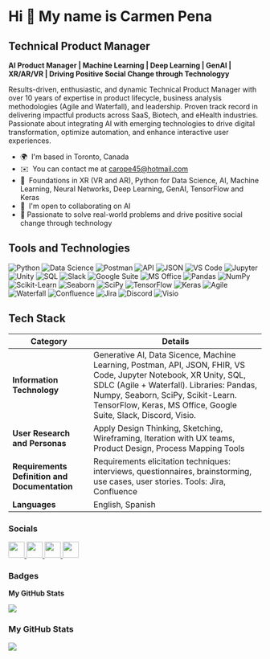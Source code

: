 Hi 👋 My name is Carmen Pena
============================

Technical Product Manager
-------------------------
**AI Product Manager | Machine Learning | Deep Learning | GenAI | XR/AR/VR | Driving Positive Social Change through Technologyy**

Results-driven, enthusiastic, and dynamic Technical Product Manager with over 10 years of expertise in product lifecycle, business analysis methodologies (Agile and Waterfall), and leadership. Proven track record in delivering impactful products across SaaS, Biotech, and eHealth industries. Passionate about integrating AI with emerging technologies to drive digital transformation, optimize automation, and enhance interactive user experiences.

* 🌍  I'm based in Toronto, Canada
* ✉️  You can contact me at [carope45@hotmail.com](mailto:carope45@hotmail.com)
* 🧠  Foundations in XR (VR and AR), Python for Data Science, AI, Machine Learning, Neural Networks, Deep Learning, GenAI, TensorFlow and Keras
* 🤝  I'm open to collaborating on AI
* 🎯  Passionate to solve real-world problems and drive positive social change through technology

## Tools and Technologies

![Python](https://img.shields.io/badge/Python-3776AB?style=for-the-badge&logo=python&logoColor=white)
![Data Science](https://img.shields.io/badge/Data_Science-FF6F00?style=for-the-badge&logo=google-analytics&logoColor=white)
![Postman](https://img.shields.io/badge/Postman-FF6C37?style=for-the-badge&logo=postman&logoColor=white)
![API](https://img.shields.io/badge/API-FF6F00?style=for-the-badge&logo=swagger&logoColor=white)
![JSON](https://img.shields.io/badge/JSON-000000?style=for-the-badge&logo=json&logoColor=white)
![VS Code](https://img.shields.io/badge/VS_Code-007ACC?style=for-the-badge&logo=visual-studio-code&logoColor=white)
![Jupyter](https://img.shields.io/badge/Jupyter-F37626?style=for-the-badge&logo=jupyter&logoColor=white)
![Unity](https://img.shields.io/badge/Unity-000000?style=for-the-badge&logo=unity&logoColor=white)
![SQL](https://img.shields.io/badge/SQL-4479A1?style=for-the-badge&logo=postgresql&logoColor=white)
![Slack](https://img.shields.io/badge/Slack-4A154B?style=for-the-badge&logo=slack&logoColor=white)
![Google Suite](https://img.shields.io/badge/Google_Suite-4285F4?style=for-the-badge&logo=google&logoColor=white)
![MS Office](https://img.shields.io/badge/MS_Office-D83B01?style=for-the-badge&logo=microsoft-office&logoColor=white)
![Pandas](https://img.shields.io/badge/Pandas-150458?style=for-the-badge&logo=pandas&logoColor=white)
![NumPy](https://img.shields.io/badge/NumPy-013243?style=for-the-badge&logo=numpy&logoColor=white)
![Scikit-Learn](https://img.shields.io/badge/Scikit--Learn-F7931E?style=for-the-badge&logo=scikit-learn&logoColor=white)
![Seaborn](https://img.shields.io/badge/Seaborn-3776AB?style=for-the-badge&logo=python&logoColor=white)
![SciPy](https://img.shields.io/badge/SciPy-8CAAE6?style=for-the-badge&logo=scipy&logoColor=white)
![TensorFlow](https://img.shields.io/badge/TensorFlow-FF6F00?style=for-the-badge&logo=tensorflow&logoColor=white)
![Keras](https://img.shields.io/badge/Keras-D00000?style=for-the-badge&logo=keras&logoColor=white)
![Agile](https://img.shields.io/badge/Agile-2496ED?style=for-the-badge&logo=agile&logoColor=white)
![Waterfall](https://img.shields.io/badge/Waterfall-2496ED?style=for-the-badge&logo=waterfall&logoColor=white)
![Confluence](https://img.shields.io/badge/Confluence-172B4D?style=for-the-badge&logo=confluence&logoColor=white)
![Jira](https://img.shields.io/badge/Jira-0052CC?style=for-the-badge&logo=jira&logoColor=white)
![Discord](https://img.shields.io/badge/Discord-5865F2?style=for-the-badge&logo=discord&logoColor=white)
![Visio](https://img.shields.io/badge/Visio-3955A3?style=for-the-badge&logo=microsoft-visio&logoColor=white)


## Tech Stack

| **Category**                      | **Details**                                                                                                                                                    |
|------------------------------------|----------------------------------------------------------------------------------------------------------------------------------------------------------------|
| **Information Technology**         | Generative AI, Data Sicence, Machine Learning, Postman, API, JSON, FHIR, VS Code, Jupyter Notebook, XR Unity, SQL, SDLC (Agile + Waterfall). Libraries: Pandas, Numpy, Seaborn, SciPy, Scikit-Learn. TensorFlow, Keras, MS Office, Google Suite, Slack, Discord, Visio. |
| **User Research and Personas**     | Apply Design Thinking, Sketching, Wireframing, Iteration with UX teams, Product Design, Process Mapping Tools                                                   |
| **Requirements Definition and Documentation** | Requirements elicitation techniques: interviews, questionnaires, brainstorming, use cases, user stories. Tools: Jira, Confluence                             |
| **Languages**                      | English, Spanish                                                                                                                                               |

### Socials

<p align="left"> <a href="https://discord.com/users/AICarope" target="_blank" rel="noreferrer"> <picture> <source media="(prefers-color-scheme: dark)" srcset="undefined" /> <source media="(prefers-color-scheme: light)" srcset="https://raw.githubusercontent.com/danielcranney/readme-generator/main/public/icons/socials/discord.svg" /> <img src="https://raw.githubusercontent.com/danielcranney/readme-generator/main/public/icons/socials/discord.svg" width="32" height="32" /> </picture> </a> <a href="https://www.github.com/AICarope" target="_blank" rel="noreferrer"> <picture> <source media="(prefers-color-scheme: dark)" srcset="https://raw.githubusercontent.com/danielcranney/readme-generator/main/public/icons/socials/github-dark.svg" /> <source media="(prefers-color-scheme: light)" srcset="https://raw.githubusercontent.com/danielcranney/readme-generator/main/public/icons/socials/github.svg" /> <img src="https://raw.githubusercontent.com/danielcranney/readme-generator/main/public/icons/socials/github.svg" width="32" height="32" /> </picture> </a> <a href="https://www.linkedin.com/in/carmen-p-b9a02163/" target="_blank" rel="noreferrer"> <picture> <source media="(prefers-color-scheme: dark)" srcset="https://raw.githubusercontent.com/danielcranney/readme-generator/main/public/icons/socials/linkedin-dark.svg" /> <source media="(prefers-color-scheme: light)" srcset="https://raw.githubusercontent.com/danielcranney/readme-generator/main/public/icons/socials/linkedin.svg" /> <img src="https://raw.githubusercontent.com/danielcranney/readme-generator/main/public/icons/socials/linkedin.svg" width="32" height="32" /> </picture> </a> <a href="https://www.x.com/carope45" target="_blank" rel="noreferrer"> <picture> <source media="(prefers-color-scheme: dark)" srcset="https://raw.githubusercontent.com/danielcranney/readme-generator/main/public/icons/socials/twitter-dark.svg" /> <source media="(prefers-color-scheme: light)" srcset="https://raw.githubusercontent.com/danielcranney/readme-generator/main/public/icons/socials/twitter.svg" /> <img src="https://raw.githubusercontent.com/danielcranney/readme-generator/main/public/icons/socials/twitter.svg" width="32" height="32" /> </picture> </a></p>

### Badges

<b>My GitHub Stats</b>

<a href="http://www.github.com/AICarope"><img src="https://github-readme-streak-stats.herokuapp.com/?user=AICarope&stroke=ffffff&background=1c1917&ring=0891b2&fire=0891b2&currStreakNum=ffffff&currStreakLabel=0891b2&sideNums=ffffff&sideLabels=ffffff&dates=ffffff&hide_border=true" /></a>

### My GitHub Stats

<a href="https://github.com/AICarope">
  <img src="https://github-readme-stats.vercel.app/api?username=AICarope&show_icons=true&theme=radical" />
</a>

